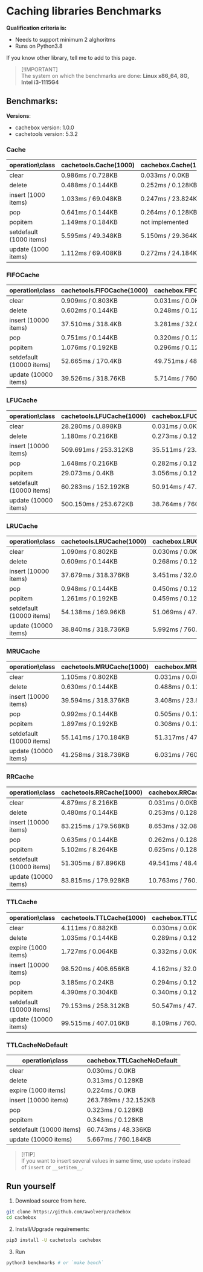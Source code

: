 # Caching libraries Benchmarks
**Qualification criteria is:**
- Needs to support minimum 2 alghoritms
- Runs on Python3.8

If you know other library, tell me to add to this page.

> [!IMPORTANT]\
> The system on which the benchmarks are done: **Linux x86_64, 8G, Intel i3-1115G4**

## Benchmarks:

**Versions**:
- cachebox version: 1.0.0
- cachetools version: 5.3.2

### Cache
| operation\class         | cachetools.Cache(1000)  | cachebox.Cache(1000)    |
| ----------------------- | ------------------ | ------------------ |
| clear                   | 0.986ms / 0.728KB  | 0.033ms / 0.0KB    |
| delete                  | 0.488ms / 0.144KB  | 0.252ms / 0.128KB  |
| insert (1000 items)     | 1.033ms / 69.048KB | 0.247ms / 23.824KB |
| pop                     | 0.641ms / 0.144KB  | 0.264ms / 0.128KB  |
| popitem                 | 1.149ms / 0.184KB  | not implemented    |
| setdefault (1000 items) | 5.595ms / 49.348KB | 5.150ms / 29.364KB |
| update (1000 items)     | 1.112ms / 69.408KB | 0.272ms / 24.184KB |


### FIFOCache
| operation\class         | cachetools.FIFOCache(1000)| cachebox.FIFOCache(1000)|
| ----------------------- | -------------------- | ------------------ |
| clear                   | 0.909ms / 0.803KB    | 0.031ms / 0.0KB    |
| delete                  | 0.602ms / 0.144KB    | 0.248ms / 0.128KB  |
| insert (10000 items)    | 37.510ms / 318.4KB   | 3.281ms / 32.08KB  |
| pop                     | 0.751ms / 0.144KB    | 0.320ms / 0.128KB  |
| popitem                 | 1.076ms / 0.192KB    | 0.296ms / 0.128KB  |
| setdefault (10000 items)| 52.665ms / 170.4KB   | 49.751ms / 48.048KB|
| update (10000 items)    | 39.526ms / 318.76KB  | 5.714ms / 760.184KB|


### LFUCache
| operation\class         | cachetools.LFUCache(1000) | cachebox.LFUCache(1000) |
| ----------------------- | -------------------- | ------------------ |
| clear                   | 28.280ms / 0.898KB   | 0.031ms / 0.0KB    |
| delete                  | 1.180ms / 0.216KB    | 0.273ms / 0.128KB  |
| insert (10000 items)    | 509.691ms / 253.312KB| 35.511ms / 23.856KB|
| pop                     | 1.648ms / 0.216KB    | 0.282ms / 0.128KB  |
| popitem                 | 29.073ms / 0.4KB     | 3.056ms / 0.128KB  |
| setdefault (10000 items)| 60.283ms / 152.192KB | 50.914ms / 47.408KB|
| update (10000 items)    | 500.150ms / 253.672KB| 38.764ms / 760.184KB|


### LRUCache
| operation\class         | cachetools.LRUCache(1000) | cachebox.LRUCache(1000) |
| ----------------------- | -------------------- | ------------------ |
| clear                   | 1.090ms / 0.802KB    | 0.030ms / 0.0KB    |
| delete                  | 0.609ms / 0.144KB    | 0.268ms / 0.128KB  |
| insert (10000 items)    | 37.679ms / 318.376KB | 3.451ms / 32.08KB  |
| pop                     | 0.948ms / 0.144KB    | 0.450ms / 0.128KB  |
| popitem                 | 1.261ms / 0.192KB    | 0.459ms / 0.128KB  |
| setdefault (10000 items)| 54.138ms / 169.96KB  | 51.069ms / 47.984KB|
| update (10000 items)    | 38.840ms / 318.736KB | 5.992ms / 760.184KB|


### MRUCache
| operation\class         | cachetools.MRUCache(1000) | cachebox.MRUCache(1000) |
| ----------------------- | -------------------- | ------------------ |
| clear                   | 1.105ms / 0.802KB    | 0.031ms / 0.0KB    |
| delete                  | 0.630ms / 0.144KB    | 0.488ms / 0.128KB  |
| insert (10000 items)    | 39.594ms / 318.376KB | 3.408ms / 23.856KB |
| pop                     | 0.992ms / 0.144KB    | 0.505ms / 0.128KB  |
| popitem                 | 1.897ms / 0.192KB    | 0.308ms / 0.128KB  |
| setdefault (10000 items)| 55.141ms / 170.184KB | 51.317ms / 47.504KB|
| update (10000 items)    | 41.258ms / 318.736KB | 6.031ms / 760.184KB|


### RRCache
| operation\class         | cachetools.RRCache(1000) | cachebox.RRCache(1000) |
| ----------------------- | -------------------- | ------------------ |
| clear                   | 4.879ms / 8.216KB    | 0.031ms / 0.0KB    |
| delete                  | 0.480ms / 0.144KB    | 0.253ms / 0.128KB  |
| insert (10000 items)    | 83.215ms / 179.568KB | 8.653ms / 32.08KB  |
| pop                     | 0.635ms / 0.144KB    | 0.262ms / 0.128KB  |
| popitem                 | 5.102ms / 8.264KB    | 0.625ms / 0.128KB  |
| setdefault (10000 items)| 51.305ms / 87.896KB  | 49.541ms / 48.464KB|
| update (10000 items)    | 83.815ms / 179.928KB | 10.763ms / 760.18KB|


### TTLCache
| operation\class         | cachetools.TTLCache(1000) | cachebox.TTLCache(1000) |
| ----------------------- | -------------------- | ------------------ |
| clear                   | 4.111ms / 0.882KB    | 0.030ms / 0.0KB    |
| delete                  | 1.035ms / 0.144KB    | 0.289ms / 0.128KB  |
| expire (1000 items)     | 1.727ms / 0.064KB    | 0.332ms / 0.0KB    |
| insert (10000 items)    | 98.520ms / 406.656KB | 4.162ms / 32.08KB  |
| pop                     | 3.185ms / 0.24KB     | 0.294ms / 0.128KB  |
| popitem                 | 4.390ms / 0.304KB    | 0.340ms / 0.128KB  |
| setdefault (10000 items)| 79.153ms / 258.312KB | 50.547ms / 47.472KB|
| update (10000 items)    | 99.515ms / 407.016KB | 8.109ms / 760.184KB|


### TTLCacheNoDefault
| operation\class         | cachebox.TTLCacheNoDefault  |
| ----------------------- | --------------------------- |
| clear                   | 0.030ms / 0.0KB             |
| delete                  | 0.313ms / 0.128KB           |
| expire (1000 items)     | 0.224ms / 0.0KB             |
| insert (10000 items)    | 263.789ms / 32.152KB        |
| pop                     | 0.323ms / 0.128KB           |
| popitem                 | 0.343ms / 0.128KB           |
| setdefault (10000 items)| 60.743ms / 48.336KB         |
| update (10000 items)    | 5.667ms / 760.184KB         |

> [!TIP]\
> If you want to insert several values in same time, use `update` instead of `insert` or `__setitem__`.

## Run yourself
1. Download source from here.
```sh
git clone https://github.com/awolverp/cachebox
cd cachebox
```

2. Install/Upgrade requirements:
```sh
pip3 install -U cachetools cachebox
```

3. Run
```sh
python3 benchmarks # or `make bench`
```
